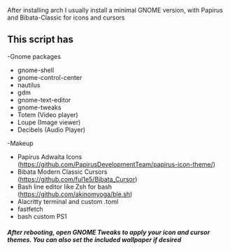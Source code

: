After installing arch I usually install a minimal GNOME version, with Papirus and Bibata-Classic for icons and cursors

## This script has
-Gnome packages
- gnome-shell
- gnome-control-center
- nautilus
- gdm
- gnome-text-editor
- gnome-tweaks
- Totem (Video player)
- Loupe (Image viewer)
- Decibels (Audio Player)

-Makeup

 - Papirus Adwaita Icons (https://github.com/PapirusDevelopmentTeam/papirus-icon-theme/)
 - Bibata Modern Classic Cursors (https://github.com/ful1e5/Bibata_Cursor)
 - Bash line editor like Zsh for bash (https://github.com/akinomyoga/ble.sh)
 - Alacritty terminal and custom .toml
 - fastfetch
 - bash custom PS1 
##### After rebooting, open GNOME Tweaks to apply your icon and cursor themes. You can also set the included wallpaper if desired
